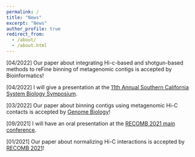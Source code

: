 ```yaml
---
permalink: /
title: "News"
excerpt: "News"
author_profile: true
redirect_from: 
  - /about/
  - /about.html
---
```


[04/2022] Our paper about integrating Hi-c-based and shotgun-based methods to reFine binning of metagenomic contigs
is accepted by Bioinformatics!

[04/2022] I will give a presentation at the [11th Annual Southern California System Biology Symposium](https://socalsysbio.qcb.ucla.edu).

[03/2022] Our paper about binning contigs using metagenomic Hi-C contacts is accepted by [Genome Biology](https://genomebiology.biomedcentral.com/articles/10.1186/s13059-022-02626-w)!

[09/2021] I will have an oral presentation at the [RECOMB 2021 main conference](https://www.recomb2021.org/program).

[01/2021] Our paper about normalizing Hi-C interactions is accepted by [RECOMB 2021](https://www.recomb2021.org/accepted-papers)!
